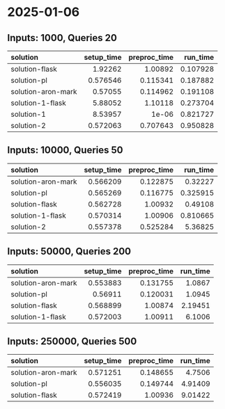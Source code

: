# 2025-01-06

## Inputs: 1000, Queries 20

| solution           |   setup_time |   preproc_time |   run_time |
|:-------------------|-------------:|---------------:|-----------:|
| solution-flask     |     1.92262  |       1.00892  |   0.107928 |
| solution-pl        |     0.576546 |       0.115341 |   0.187882 |
| solution-aron-mark |     0.57055  |       0.114962 |   0.191108 |
| solution-1-flask   |     5.88052  |       1.10118  |   0.273704 |
| solution-1         |     8.53957  |       1e-06    |   0.821727 |
| solution-2         |     0.572063 |       0.707643 |   0.950828 |

## Inputs: 10000, Queries 50

| solution           |   setup_time |   preproc_time |   run_time |
|:-------------------|-------------:|---------------:|-----------:|
| solution-aron-mark |     0.566209 |       0.122875 |   0.32227  |
| solution-pl        |     0.565269 |       0.116775 |   0.325915 |
| solution-flask     |     0.562728 |       1.00932  |   0.49108  |
| solution-1-flask   |     0.570314 |       1.00906  |   0.810665 |
| solution-2         |     0.557378 |       0.525284 |   5.36825  |

## Inputs: 50000, Queries 200

| solution           |   setup_time |   preproc_time |   run_time |
|:-------------------|-------------:|---------------:|-----------:|
| solution-aron-mark |     0.553883 |       0.131755 |    1.0867  |
| solution-pl        |     0.56911  |       0.120031 |    1.0945  |
| solution-flask     |     0.568899 |       1.00874  |    2.19451 |
| solution-1-flask   |     0.572003 |       1.00911  |    6.1006  |

## Inputs: 250000, Queries 500

| solution           |   setup_time |   preproc_time |   run_time |
|:-------------------|-------------:|---------------:|-----------:|
| solution-aron-mark |     0.571251 |       0.148655 |    4.7506  |
| solution-pl        |     0.556035 |       0.149744 |    4.91409 |
| solution-flask     |     0.572419 |       1.00936  |    9.01422 |